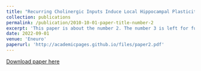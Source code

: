 ```yaml
---
title: "Recurring Cholinergic Inputs Induce Local Hippocampal Plasticity through Feedforward Disinhibition"
collection: publications
permalink: /publication/2010-10-01-paper-title-number-2
excerpt: 'This paper is about the number 2. The number 3 is left for future work.'
date: 2022-09-01
venue: 'Eneuro'
paperurl: 'http://academicpages.github.io/files/paper2.pdf'
---
```


[Download paper here](http://academicpages.github.io/files/paper2.pdf)
